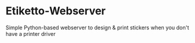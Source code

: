 Etiketto-Webserver
==================

Simple Python-based webserver to design &amp; print stickers when you don't have a printer driver